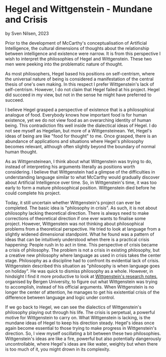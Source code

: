 # Hegel and Wittgenstein - Mundane and Crisis
by Sven Nilsen, 2023

Prior to the development of McCarthy's conceptualisation of Artificial Intelligence,
the cultural dimensions of thoughts about the relationship between intelligence and existence were narrow.
It is from this perspective I wish to interpret the philosophies of Hegel and Wittgenstein.
These two men were peeking into the problematic nature of thought.

As most philosophers, Hegel based his positions on self-centrism,
where the universal nature of being is considered a manifestation of the central thesis of one's own making.
In this respect I prefer Wittgenstein's lack of self-centrism.
However, I do not claim that Hegel failed at his project.
Hegel did succeed in my view, but not in the sense he might have preferred to succeed.

I believe Hegel grasped a perspective of existence that is a philosophical analogue of food.
Everybody knows how important food is for human existence,
yet we do not view food as an overarching identity of human being.
This contradiction fits well inside the dialectical ideas of Hegel.
I do not see myself as Hegelian, but more of a Wittgensteinean.
Yet, Hegel's ideas of being are like "food for thought" to me.
Once grasped, there is an abundance of applications and situations where Hegel's philosophy becomes relevant,
although often slightly beyond the boundary of normal human thought.

As as Wittgensteinean, I think about what Wittgenstein was trying to do,
instead of interpreting his arguments literally as positions worth considering.
I believe that Wittgenstein had a glimpse of the difficulties in understanding language
similar to what McCarthy would gradually discover about Artificial Intelligence over time.
So, in Wittgenstein's time, it was too early to form a mature philosophical position.
Wittgenstein died before he could complete his project.

Today, it still uncertain whether Wittgenstein's project can ever be completed.
The basic idea is "philosophy in crisis".
As such, it is not about philosophy lacking theoretical direction.
There is always need to make corrections of theoretical direction if one ever wants to finalise some project.
However, Wittgenstein was not thinking about philosophical problems from a theoretical perspective.
He tried to look at language from a slightly widened dimensional standpoint.
What he found was a pattern of ideas that can be intuitively understood when there is a practical crisis happening:
People rush in to act in time.
This perspective of crisis became a crisis of philosophy.
The problem is not a crisis in existing philosophy, but a creative new philosophy
where language as used in crisis takes the center stage.
Philosophy as a discipline had to confront its evidential lack of crisis.
Wittgenstein described this situation as "philosophy is when language goes on holiday".
He was quick to dismiss philosophy as a whole.
However, in hindsight I find it more productive to look at [Wittgenstein's research notes](https://wab.uib.no/),
organised by Bergen University, to figure out what Wittgenstein was trying to accomplish,
instead of his official arguments.
When Wittgenstein is no longer the center of attention,
he manages to get his existential crisis of the difference between language and logic under control.

If we go back to Hegel, we can see the dialectics of Wittgenstein's philosophy playing out through his life.
The crisis is perpetual, a powerful motive for Wittgenstein to carry on.
What Wittgenstein is lacking, is the mundane ideas of Hegel to keep his direction steady.
Hegel's ideas once again become essential to those trying to make progress in Wittgenstein's direction.
So, I view myself oscillating a bit between these two philosophies.
Wittgenstein's ideas are like a fire, powerful but also potentially dangerously uncontrollable,
where Hegel's ideas are like water, weighty but when there is too much of it,
you might drown in its complexity.


